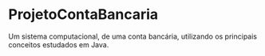 # ProjetoContaBancaria
Um sistema computacional, de uma conta bancária, utilizando os principais conceitos estudados em Java.
